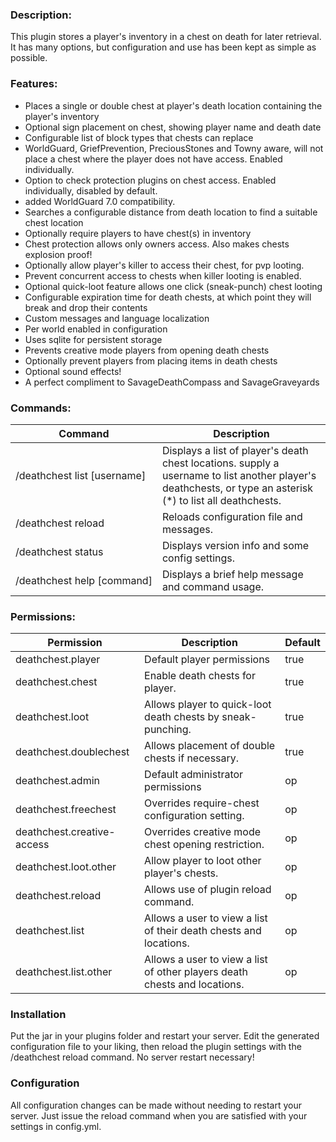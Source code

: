 ### Description:

This plugin stores a player's inventory in a chest on death for later retrieval. 
It has many options, but configuration and use has been kept as simple as possible.

### Features:

* Places a single or double chest at player's death location containing the player's inventory
* Optional sign placement on chest, showing player name and death date
* Configurable list of block types that chests can replace
* WorldGuard, GriefPrevention, PreciousStones and Towny aware, will not place a chest where the player does not have access. Enabled individually.
* Option to check protection plugins on chest access. Enabled individually, disabled by default.
* added WorldGuard 7.0 compatibility.
* Searches a configurable distance from death location to find a suitable chest location
* Optionally require players to have chest(s) in inventory
* Chest protection allows only owners access. Also makes chests explosion proof!
* Optionally allow player's killer to access their chest, for pvp looting.
* Prevent concurrent access to chests when killer looting is enabled.
* Optional quick-loot feature allows one click (sneak-punch) chest looting
* Configurable expiration time for death chests, at which point they will break and drop their contents
* Custom messages and language localization
* Per world enabled in configuration
* Uses sqlite for persistent storage
* Prevents creative mode players from opening death chests
* Optionally prevent players from placing items in death chests
* Optional sound effects!
* A perfect compliment to SavageDeathCompass and SavageGraveyards

### Commands:

Command | Description
------- | -----------
/deathchest&nbsp;list&nbsp;[username] | Displays a list of player's death chest locations. supply a username to list another player's deathchests, or type an asterisk (*) to list all deathchests.
/deathchest&nbsp;reload | Reloads configuration file and messages.
/deathchest&nbsp;status | Displays version info and some config settings.
/deathchest&nbsp;help&nbsp;[command] | Displays a brief help message and command usage.

### Permissions:

Permission | Description | Default
---------- | ----------- | -------
deathchest.player | Default player permissions | true
deathchest.chest | Enable death chests for player. | true
deathchest.loot | Allows player to quick-loot death chests by sneak-punching. | true
deathchest.doublechest | Allows placement of double chests if necessary. | true
deathchest.admin | Default administrator permissions | op
deathchest.freechest | Overrides require-chest configuration setting. | op
deathchest.creative-access | Overrides creative mode chest opening restriction. | op
deathchest.loot.other | Allow player to loot other player's chests. | op
deathchest.reload | Allows use of plugin reload command. | op
deathchest.list | Allows a user to view a list of their death chests and locations. | op
deathchest.list.other | Allows a user to view a list of other players death chests and locations. | op

### Installation
Put the jar in your plugins folder and restart your server. Edit the generated configuration file to your liking, 
then reload the plugin settings with the /deathchest reload command. No server restart necessary!

### Configuration
All configuration changes can be made without needing to restart your server. Just issue the reload command when 
you are satisfied with your settings in config.yml.
